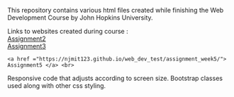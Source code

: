 <html>
    <head>
    </head>
    <body>
    <p>This repository contains various html files created while finishing the Web Development Course by John Hopkins University.
       
    
  Links to websites created during course : <br>
    <a href = "https://njmit123.github.io/web_dev_test/assignment_week2/"> Assignment2 </a> <br>
    <a href ="https://njmit123.github.io/web_dev_test/assignment_week3/"> Assignment3 </a> <br>
    
    <a href ="https://njmit123.github.io/web_dev_test/assignment_week5/"> Assignment5 </a> <br>
 

    
 Responsive code that adjusts according to screen size. Bootstrap classes used along with other css styling.  </p>
    </body>
    </html>
    

